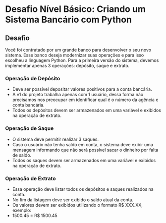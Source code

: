 # Desafio Nível Básico: Criando um Sistema Bancário com Python

## Desafio
Você foi contratado por um grande banco para desenvolver o seu novo sistema. Esse banco deseja modernizar suas operações e para isso escolheu a linguagem Python. Para a primeira versão do sistema, devemos implementar apenas 3 operações: depósito, saque e extrato.

### Operação de Depósito
- Deve ser possível depositar valores positivos para a conta bancária.
- A v1 do projeto trabalha apenas com 1 usuário, dessa forma não precisamos nos preocupar em identificar qual é o número da agência e conta bancária.
- Todos os depósitos devem ser armazenados em uma variável e exibidos na operação de extrato.

### Operação de Saque
- O sistema deve permitir realizar 3 saques.
- Caso o usuário não tenha saldo em conta, o sistema deve exibir uma mensagem informando que não será possível sacar o dinheiro por falta de saldo.
- Todos os saques devem ser armazenados em uma variável e exibidos na operação de extrato.

### Operação de Extrato
- Essa operação deve listar todos os depósitos e saques realizados na conta.
- No fim da listagem deve ser exibido o saldo atual da conta.
- Os valores devem ser exibidos utilizando o formato R$ XXX.XX, exemplo:
- 1500.45 = R$ 1500.45

